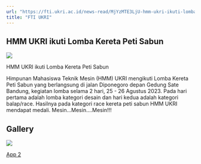 ```yaml
---
url: "https://fti.ukri.ac.id/news-read/MjYzMTE3LjU-hmm-ukri-ikuti-lomba-kereta-peti-sabun"
title: "FTI UKRI"
---
```


## HMM UKRI ikuti Lomba Kereta Peti Sabun

![](https://fti.ukri.ac.id/storage/upload/file/berita/thumbnail/file_1704029834_.jpg)

HMM UKRI ikuti Lomba Kereta Peti Sabun



Himpunan Mahasiswa Teknik Mesin (HMM) UKRI mengikuti Lomba Kereta Peti Sabun yang berlangsung di jalan Diponegoro depan Gedung Sate Bandung, kegiatan lomba selama 2 hari, 25 - 26 Agustus 2023. Pada hari pertama adalah lomba kategori desain dan hari kedua adalah kategori balap/race. Hasilnya pada kategori race kereta peti sabun HMM UKRI mendapat medali. Mesin...Mesin....Mesin!!!

## Gallery

![](https://fti.ukri.ac.id/storage/upload/file/berita/gallery/berita_1704028757WhatsApp_Image_2023-12-31_at_20.05.25.jpeg)

[App 2](https://fti.ukri.ac.id/storage/upload/file/berita/gallery/berita_1704028757WhatsApp_Image_2023-12-31_at_20.05.25.jpeg "App 2")